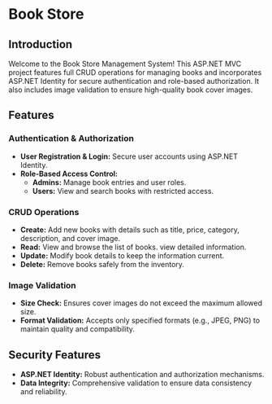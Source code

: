 # Book Store

## Introduction

Welcome to the Book Store Management System! This ASP.NET MVC project features full CRUD operations for managing books and incorporates ASP.NET Identity for secure authentication and role-based authorization. It also includes image validation to ensure high-quality book cover images.

## Features

### Authentication & Authorization

- **User Registration & Login:** Secure user accounts using ASP.NET Identity.
- **Role-Based Access Control:**
  - **Admins:** Manage book entries and user roles.
  - **Users:** View and search books with restricted access.

### CRUD Operations

- **Create:** Add new books with details such as title, price, category, description, and cover image.
- **Read:** View and browse the list of books.  view detailed information.
- **Update:** Modify book details to keep the information current.
- **Delete:** Remove books safely from the inventory.

### Image Validation

- **Size Check:** Ensures cover images do not exceed the maximum allowed size.
- **Format Validation:** Accepts only specified formats (e.g., JPEG, PNG) to maintain quality and compatibility.

## Security Features

- **ASP.NET Identity:** Robust authentication and authorization mechanisms.
- **Data Integrity:** Comprehensive validation to ensure data consistency and reliability.


